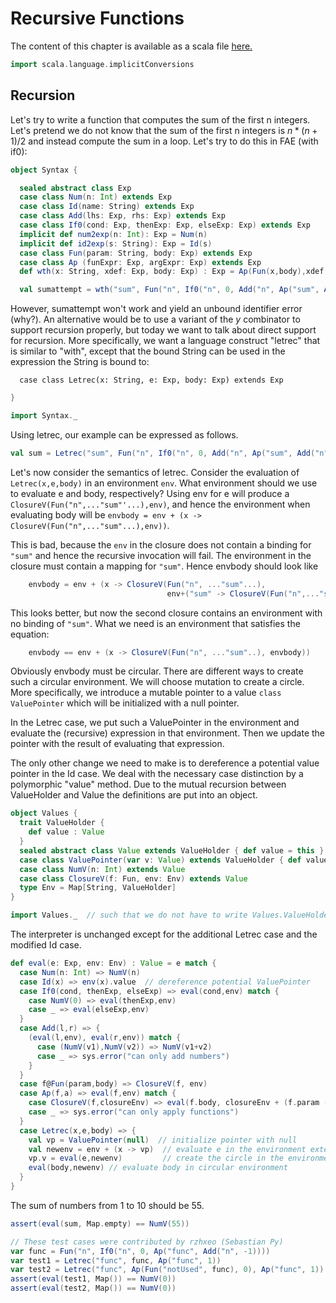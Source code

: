 # Recursive Functions

The content of this chapter is available as a scala file [here.](./recursive-functions.scala)

```scala mdoc:invisible
import scala.language.implicitConversions
```

## Recursion

Let's try to write a function that computes the sum of the first n integers. Let's pretend we do not know that the sum of the
first n integers is $n*(n+1)/2$ and instead compute the sum in a loop. Let's try to do this in FAE (with if0):

```scala
object Syntax {
```

```scala mdoc:silent
  sealed abstract class Exp
  case class Num(n: Int) extends Exp
  case class Id(name: String) extends Exp
  case class Add(lhs: Exp, rhs: Exp) extends Exp
  case class If0(cond: Exp, thenExp: Exp, elseExp: Exp) extends Exp
  implicit def num2exp(n: Int): Exp = Num(n)
  implicit def id2exp(s: String): Exp = Id(s)
  case class Fun(param: String, body: Exp) extends Exp
  case class Ap (funExpr: Exp, argExpr: Exp) extends Exp
  def wth(x: String, xdef: Exp, body: Exp) : Exp = Ap(Fun(x,body),xdef)

  val sumattempt = wth("sum", Fun("n", If0("n", 0, Add("n", Ap("sum", Add("n",-1))))), Ap("sum", 10))
```

  However, sumattempt won't work and yield an unbound identifier error (why?). An alternative would be to use a variant of the
  _y_ combinator to support recursion properly, but today we want to talk about direct support for recursion. More specifically,
  we want a language construct "letrec" that is similar to "with",  except that the bound String can be used in the expression
  the String is bound to:

```scala:silent
  case class Letrec(x: String, e: Exp, body: Exp) extends Exp
```

```scala
}
```

```scala mdoc
import Syntax._
```

Using letrec, our example can be expressed as follows.

```scala mdoc:silent
val sum = Letrec("sum", Fun("n", If0("n", 0, Add("n", Ap("sum", Add("n",-1))))), Ap("sum", 10))
```

Let's now consider the semantics of letrec. Consider the evaluation of ``Letrec(x,e,body)`` in an environment ``env``.
What environment should we use to evaluate e and body, respectively? Using env for e will produce a ``ClosureV(Fun("n",..."sum"'...),env)``,
and hence the environment when evaluating body will be ``envbody = env + (x -> ClosureV(Fun("n",..."sum"...),env))``.

This is bad, because the ``env`` in the closure does not contain a binding for ``"sum"`` and hence the recursive invocation will fail.
The environment in the closure must contain a mapping for ``"sum"``. Hence envbody should look like

```scala mdoc:silent
    envbody = env + (x -> ClosureV(Fun("n", ..."sum"...),
                                   env+("sum" -> ClosureV(Fun("n",..."sum"...),env)))
```
This looks better, but now the second closure contains an environment with no binding of ``"sum"``. What we need is an environment
that satisfies the equation:

```scala mdoc:silent
    envbody == env + (x -> ClosureV(Fun("n", ..."sum"..), envbody))
```

Obviously envbody must be circular. There are different ways to create such a circular environment. We will choose mutation to create
a circle. More specifically, we introduce a mutable pointer to a value ``class ValuePointer`` which will be initialized with a null pointer.

In the Letrec case, we put such a ValuePointer in the environment and evaluate the (recursive) expression in that environment.
Then we update the pointer with the result of evaluating that expression.

The only other change we need to make is to dereference a potential value pointer in the Id case. We deal with the necessary case
distinction by a polymorphic "value" method.
Due to the mutual recursion between ValueHolder and Value the definitions are put into an object.

```scala mdoc
object Values {
  trait ValueHolder {
    def value : Value
  }
  sealed abstract class Value extends ValueHolder { def value = this }
  case class ValuePointer(var v: Value) extends ValueHolder { def value = v }
  case class NumV(n: Int) extends Value
  case class ClosureV(f: Fun, env: Env) extends Value
  type Env = Map[String, ValueHolder]
}

import Values._  // such that we do not have to write Values.ValueHolder etc.
```


The interpreter is unchanged except for the additional Letrec case and the modified Id case.

```scala mdoc
def eval(e: Exp, env: Env) : Value = e match {
  case Num(n: Int) => NumV(n)
  case Id(x) => env(x).value  // dereference potential ValuePointer
  case If0(cond, thenExp, elseExp) => eval(cond,env) match {
    case NumV(0) => eval(thenExp,env)
    case _ => eval(elseExp,env)
  }
  case Add(l,r) => {
    (eval(l,env), eval(r,env)) match {
      case (NumV(v1),NumV(v2)) => NumV(v1+v2)
      case _ => sys.error("can only add numbers")
    }
  }
  case f@Fun(param,body) => ClosureV(f, env)
  case Ap(f,a) => eval(f,env) match {
    case ClosureV(f,closureEnv) => eval(f.body, closureEnv + (f.param -> eval(a,env)))
    case _ => sys.error("can only apply functions")
  }
  case Letrec(x,e,body) => {
    val vp = ValuePointer(null)  // initialize pointer with null
    val newenv = env + (x -> vp)  // evaluate e in the environment extended with the placeholder
    vp.v = eval(e,newenv)         // create the circle in the environment
    eval(body,newenv) // evaluate body in circular environment
  }
}
```

The sum of numbers from 1 to 10 should be 55.

```scala mdoc
assert(eval(sum, Map.empty) == NumV(55))

// These test cases were contributed by rzhxeo (Sebastian Py)
var func = Fun("n", If0("n", 0, Ap("func", Add("n", -1))))
var test1 = Letrec("func", func, Ap("func", 1))
var test2 = Letrec("func", Ap(Fun("notUsed", func), 0), Ap("func", 1))
assert(eval(test1, Map()) == NumV(0))
assert(eval(test2, Map()) == NumV(0))
```
